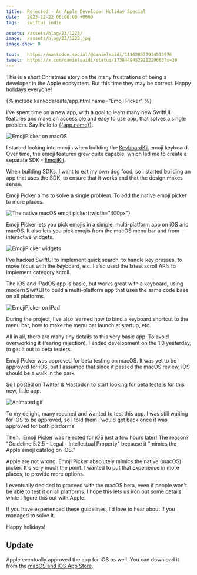 ```yaml
---
title:  Rejected - An Apple Developer Holiday Special
date:   2023-12-22 06:00:00 +0000
tags:   swiftui indie

assets: /assets/blog/23/1223/
image:  /assets/blog/23/1223.jpg
image-show: 0

toot:   https://mastodon.social/@danielsaidi/111628377914513976
tweet:  https://x.com/danielsaidi/status/1738449452921229663?s=20
---
```


This is a short Christmas story on the many frustrations of being a developer in the Apple ecosystem. But this time they may be correct. Happy holidays everyone!

{% include kankoda/data/app.html name="Emoji Picker" %}

I've spent time on a new app, with a goal to learn many new SwiftUI features and make an accessible and easy to use app, that solves a single problem. Say hello to [{{app.name}}]({{app.url}}).

![EmojiPicker on macOS]({{page.assets}}emojipicker-macos.jpg)

I started looking into emojis when building the [KeyboardKit](https://keyboardkit.com) emoji keyboard. Over time, the emoji features grew quite capable, which led me to create a separate SDK - [EmojiKit](https://github.com/danielsaidi/emojikit).

When building SDKs, I want to eat my own dog food, so I started building an app that uses the SDK, to ensure that it works and that the design makes sense.

Emoji Picker aims to solve a single problem. To add the native emoji picker to more places. 

![The native macOS emoji picker]({{page.assets}}emojipicker-native.jpg){:width="400px"}

Emoji Picker lets you pick emojis in a simple, multi-platform app on iOS and macOS. It also lets you pick emojis from the macOS menu bar and from interactive widgets.

![EmojiPicker widgets]({{page.assets}}emojipicker-widgets.jpg)

I've hacked SwiftUI to implement quick search, to handle key presses, to move focus with the keyboard, etc. I also used the latest scroll APIs to implement category scroll.

The iOS and iPadOS app is basic, but works great with a keyboard, using modern SwiftUI to build a multi-platform app that uses the same code base on all platforms.

![EmojiPicker on iPad]({{page.assets}}emojipicker-ios.jpg)

During the project, I've also learned how to bind a keyboard shortcut to the menu bar, how to make the menu bar launch at startup, etc.

All in all, there are many tiny details to this very basic app. To avoid overworking it (fearing rejection), I ended development on the 1.0 yesterday, to get it out to beta testers.

Emoji Picker was approved for beta testing on macOS. It was yet to be approved for iOS, but I assumed that since it passed the macOS review, iOS should be a walk in the park. 

So I posted on Twitter & Mastodon to start looking for beta testers for this new, little app.

![Animated gif](https://media.tenor.com/TZiOh8PEPAwAAAAN/i-was-too-naive-and-innocent-gautam-gulati.png)

To my delight, many reached and wanted to test this app. I was still waiting for iOS to be approved, so I told them I would get back once it was approved for both platforms.

Then...Emoji Picker was rejected for iOS just a few hours later! The reason? "Guideline 5.2.5 - Legal - Intellectual Property" because it "mimics the Apple emoji catalog on iOS."

Apple are not wrong. Emoji Picker absolutely mimics the native (macOS) picker. It's very much the point. I wanted to put that experience in more places, to provide more options.

I eventually decided to proceed with the macOS beta, even if people won't be able to test it on all platforms. I hope this lets us iron out some details while I figure this out with Apple.

If you have experienced these guidelines, I'd love to hear about if you managed to solve it. 

Happy holidays!


## Update

Apple eventually approved the app for iOS as well. You can download it from the [macOS and iOS App Store]({{app.appstore}}).